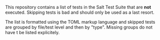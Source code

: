 This repository contains a list of tests in the Salt Test Suite that are **not** executed. Skipping
tests is bad and should only be used as a last resort.

The list is formatted using the TOML markup language and skipped tests are grouped by file/test level and then by "type". Missing
groups do  not have t be listed explicitely.